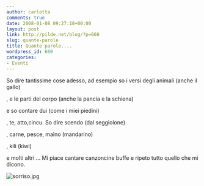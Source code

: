 ```yaml
---
author: carlotta
comments: true
date: 2008-01-08 09:27:18+00:00
layout: post
link: http://pilde.net/blog/?p=660
slug: quante-parole
title: Quante parole....
wordpress_id: 660
categories:
- Eventi
---
```


So dire tantissime cose adesso, ad esempio so i versi degli animali (anche il gallo)


, e le parti del corpo (anche la pancia e la schiena)


 e so contare dui (come i miei piedini)


, te, atto,cincu.
So dire scendo (dal seggiolone)


, carne, pesce, maìno (mandarino)


, kili (kiwi)


 e molti altri ...
Mi piace cantare canzoncine buffe e ripeto tutto quello che mi dicono.

![sorriso.jpg]({{baseurl}}/uploads/2008/01/sorriso.jpg)




